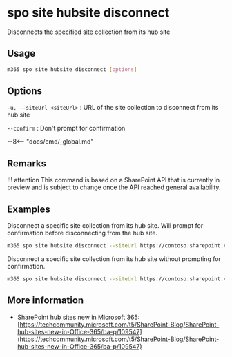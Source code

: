 # spo site hubsite disconnect

Disconnects the specified site collection from its hub site

## Usage

```sh
m365 spo site hubsite disconnect [options]
```

## Options

`-u, --siteUrl <siteUrl>`
: URL of the site collection to disconnect from its hub site

`--confirm`
: Don't prompt for confirmation

--8<-- "docs/cmd/_global.md"

## Remarks

!!! attention
    This command is based on a SharePoint API that is currently in preview and is subject to change once the API reached general availability.

## Examples

Disconnect a specific site collection from its hub site. Will prompt for confirmation before disconnecting from the hub site.

```sh
m365 spo site hubsite disconnect --siteUrl https://contoso.sharepoint.com/sites/sales
```

Disconnect a specific site collection from its hub site without prompting for confirmation.

```sh
m365 spo site hubsite disconnect --siteUrl https://contoso.sharepoint.com/sites/sales --confirm
```

## More information

- SharePoint hub sites new in Microsoft 365: [https://techcommunity.microsoft.com/t5/SharePoint-Blog/SharePoint-hub-sites-new-in-Office-365/ba-p/109547](https://techcommunity.microsoft.com/t5/SharePoint-Blog/SharePoint-hub-sites-new-in-Office-365/ba-p/109547)

